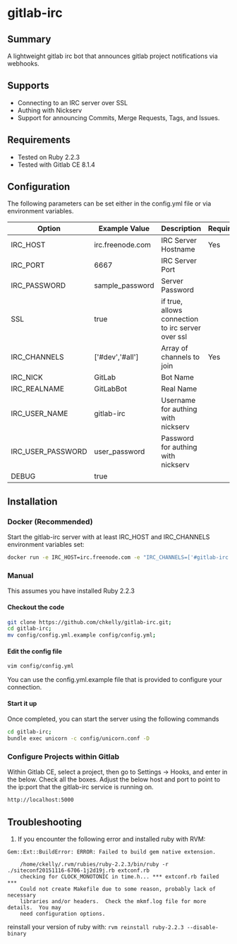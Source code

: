 # gitlab-irc

## Summary
A lightweight gitlab irc bot that announces gitlab project notifications via webhooks.

## Supports
* Connecting to an IRC server over SSL
* Authing with Nickserv
* Support for announcing Commits, Merge Requests, Tags, and Issues. 

## Requirements
* Tested on Ruby 2.2.3
* Tested with Gitlab CE 8.1.4

## Configuration

The following parameters can be set either in the config.yml file or via environment variables.

| Option            | Example Value    | Description                                       | Required? | Default        |
|-------------------|------------------|---------------------------------------------------|-----------|----------------|
| IRC_HOST          | irc.freenode.com | IRC Server Hostname                               | Yes       |                |
| IRC_PORT          | 6667             | IRC Server Port                                   |           | 6667           |
| IRC_PASSWORD      | sample_password  | Server Password                                   |           |                |
| SSL               | true             | if true, allows connection to irc server over ssl |           | false          |
| IRC_CHANNELS      | ['#dev','#all']    | Array of channels to join                         | Yes       | ['#gitlab-irc'] |
| IRC_NICK          | GitLab           | Bot Name                                          |           | GitLab         |
| IRC_REALNAME      | GitLabBot        | Real Name                                         |           | GitLabBot      |
| IRC_USER_NAME     | gitlab-irc       | Username for authing with nickserv                |           |                |
| IRC_USER_PASSWORD | user_password    | Password for authing with nickserv                |           |                |
| DEBUG             | true             |                                                   |           | false          |

## Installation
### Docker (Recommended)

Start the gitlab-irc server with at least IRC_HOST and IRC_CHANNELS environment variables set:

```bash
docker run -e IRC_HOST=irc.freenode.com -e "IRC_CHANNELS=['#gitlab-irc']" -e IRC_NICK=gitlab-9875 -d -p 5000:5000 --restart=always --name gitlab-irc chkelly/gitlab-irc:v1.0.4 
```
### Manual
This assumes you have installed Ruby 2.2.3

#### Checkout the code
```bash
git clone https://github.com/chkelly/gitlab-irc.git;
cd gitlab-irc;
mv config/config.yml.example config/config.yml;
```

#### Edit the config file
```bash
vim config/config.yml
```

You can use the config.yml.example file that is provided to configure your connection.

#### Start it up
Once completed, you can start the server using the following commands
```bash
cd gitlab-irc;
bundle exec unicorn -c config/unicorn.conf -D
```
### Configure Projects within Gitlab

Within Gitlab CE, select a project, then go to Settings -> Hooks, and enter in the below. Check all the boxes. Adjust the below host and port to point to the ip:port that the gitlab-irc service is running on.

```bash
http://localhost:5000
```

## Troubleshooting

1. If you encounter the following error and installed ruby with RVM:

```
Gem::Ext::BuildError: ERROR: Failed to build gem native extension.

    /home/ckelly/.rvm/rubies/ruby-2.2.3/bin/ruby -r ./siteconf20151116-6706-1j2d19j.rb extconf.rb
    checking for CLOCK_MONOTONIC in time.h... *** extconf.rb failed ***
    Could not create Makefile due to some reason, probably lack of necessary
    libraries and/or headers.  Check the mkmf.log file for more details.  You may
    need configuration options.
```
reinstall your version of ruby with:
`rvm reinstall ruby-2.2.3 --disable-binary`



